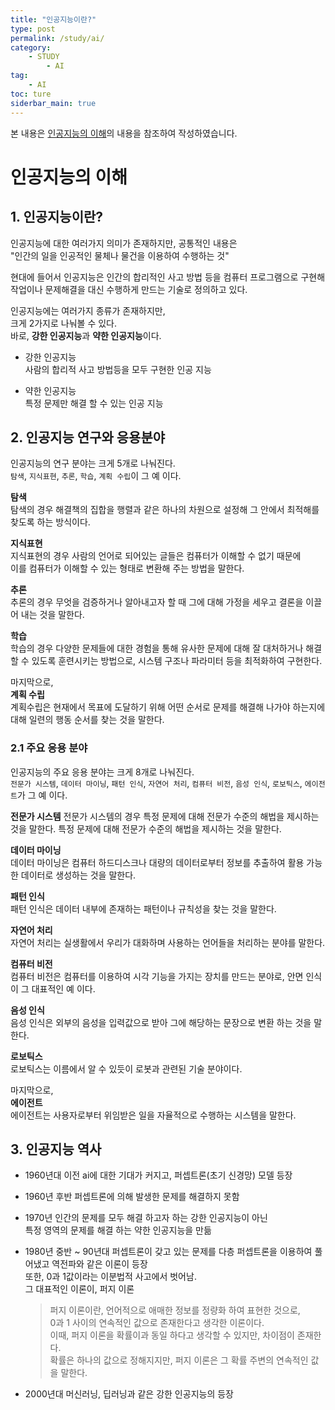 ```yaml
---
title: "인공지능이란?"
type: post
permalink: /study/ai/
category: 
    - STUDY
        - AI
tag:
    - AI
toc: ture
siderbar_main: true
---
```

본 내용은 [인공지능의 이해](https://www.edwith.org/knusw-ai)의 내용을 참조하여 작성하였습니다.  

# 인공지능의 이해

## 1. 인공지능이란?
인공지능에 대한 여러가지 의미가 존재하지만, 공통적인 내용은    
"인간의 일을 인공적인 물체나 물건을 이용하여 수행하는 것"  

현대에 들어서 인공지능은 인간의 합리적인 사고 방법 등을 컴퓨터 프로그램으로 구현해   작업이나 문제해결을 대신 수행하게 만드는 기술로 정의하고 있다.    

인공지능에는 여러가지 종류가 존재하지만,     
크게 2가지로 나눠볼 수 있다.     
바로, **강한 인공지능**과 **약한 인공지능**이다.    

- 강한 인공지능  
 사람의 합리적 사고 방법등을 모두 구현한 인공 지능  

- 약한 인공지능  
 특정 문제만 해결 할 수 있는 인공 지능  

## 2. 인공지능 연구와 응용분야
인공지능의 연구 분야는 크게 5개로 나눠진다.    
`탐색`, `지식표현`, `추론`, `학습`, `계획 수립`이 그 예 이다.     

__탐색__  
탐색의 경우 해결책의 집합을 행렬과 같은 하나의 차원으로 설정해 그 안에서 최적해를 찾도록 하는 방식이다.  

__지식표현__  
지식표현의 경우 사람의 언어로 되어있는 글들은 컴퓨터가 이해할 수 없기 때문에   
이를 컴퓨터가 이해할 수 있는 형태로 변환해 주는 방법을 말한다.  
 
__추론__  
추론의 경우 무엇을 검증하거나 알아내고자 할 때 그에 대해 가정을 세우고 결론을 이끌어 내는 것을 말한다.  

__학습__  
학습의 경우 다양한 문제들에 대한 경험을 통해 유사한 문제에 대해 잘 대처하거나 해결 할 수 있도록 훈련시키는 방법으로, 시스템 구조나 파라미터 등을 최적화하여 구현한다.  

마지막으로,   
__계획 수립__  
계획수립은 현재에서 목표에 도달하기 위해 어떤 순서로 문제를 해결해 나가야 하는지에 대해 일련의 행동 순서를 찾는 것을 말한다.  

### 2.1 주요 응용 분야  
인공지능의 주요 응용 분야는 크게 8개로 나눠진다.    
`전문가 시스템`, `데이터 마이닝`, `패턴 인식`, `자연어 처리`, `컴퓨터 비전`, `음성 인식`, `로보틱스`, `에이전트`가 그 예 이다.  

__전문가 시스템__
전문가 시스템의 경우 특정 문제에 대해 전문가 수준의 해법을 제시하는 것을 말한다. 
특정 문제에 대해 전문가 수준의 해법을 제시하는 것을 말한다.

__데이터 마이닝__     
데이터 마이닝은 컴퓨터 하드디스크나 대량의 데이터로부터 정보를 추출하여 활용 가능한 데이터로 생성하는 것을 말한다.

__패턴 인식__    
패턴 인식은 데이터 내부에 존재하는 패턴이나 규칙성을 찾는 것을 말한다.  

__자연어 처리__  
자연어 처리는 실생활에서 우리가 대화하며 사용하는 언어들을 처리하는 분야를 말한다.  

__컴퓨터 비전__  
컴퓨터 비전은 컴퓨터를 이용하여 시각 기능을 가지는 장치를 만드는 분야로, 안면 인식이 그 대표적인 예 이다.  

__음성 인식__    
음성 인식은 외부의 음성을 입력값으로 받아 그에 해당하는 문장으로 변환 하는 것을 말한다.  

__로보틱스__  
로보틱스는 이름에서 알 수 있듯이 로봇과 관련된 기술 분야이다.  

마지막으로,   
__에이전트__  
에이전트는 사용자로부터 위임받은 일을 자율적으로 수행하는 시스템을 말한다.  

## 3. 인공지능 역사
- 1960년대 이전
 ai에 대한 기대가 커지고, 퍼셉트론(초기 신경망) 모델 등장  

- 1960년 후반
  퍼셉트론에 의해 발생한 문제를 해결하지 못함  

- 1970년
  인간의 문제를 모두 해결 하고자 하는 강한 인공지능이 아닌   
  특정 영역의 문제를 해결 하는 약한 인공지능을 만듦  

- 1980년 중반 ~ 90년대
  퍼셉트론이 갖고 있는 문제를 다층 퍼셉트론을 이용하여 풀어냈고
  역전파와 같은 이론이 등장  
  또한, 0과 1값이라는 이분법적 사고에서 벗어남.  
  그 대표적인 이론이, 퍼지 이론
  > 퍼지 이론이란,  언어적으로 애매한 정보를 정량화 하여 표현한 것으로,  
  > 0과 1 사이의 연속적인 값으로 존재한다고 생각한 이론이다.  
  > 이때, 퍼지 이론을 확률이과 동일 하다고 생각할 수 있지만, 차이점이 존재한다.  
  > 확률은 하나의 값으로 정해지지만, 퍼지 이론은 그 확률 주변의 연속적인 값을 말한다. 

- 2000년대
 머신러닝, 딥러닝과 같은 강한 인공지능의 등장
